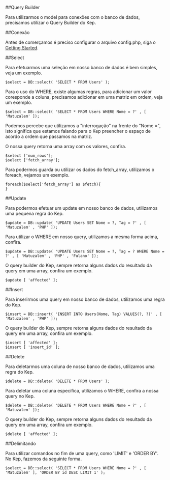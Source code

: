 ##Query Builder

Para utilizarmos o model para conexões com o banco de dados, precisamos utilizar o Query Builder do Kep.

##Conexão

Antes de comerçamos é preciso configurar o arquivo config.php, siga o [Getting Started](/#/docs).

##Select

Para efetuarmos uma seleção em nosso banco de dados é bem simples, veja um exemplo.

	$select = DB::select( 'SELECT * FROM Users' );

Para o uso do WHERE, existe algumas regras, para adicionar um valor coresponde a coluna, precisamos adicionar em uma matriz em ordem, veja um exemplo.

	$select = DB::select( 'SELECT * FROM Users WHERE Nome = ?' , [ 'Matuzalem' ]);

Podemos percebe que utilizamos a "interrogação" na frente do "Nome =", isto significa que estamos falando para o Kep preencher o espaço de acordo a ordem que passamos na matriz.

O nossa query retorna uma array com os valores, confira.

	$select ['num_rows'];
	$select ['fetch_array'];

Para podermos guarda ou utilizar os dados do fetch_array, utilizamos o foreach, vejamos um exemplo.

	foreach($select['fetch_array'] as $fetch){
	}

##Update

Para podermos efetuar um update em nosso banco de dados, utilizamos uma pequena regra do Kep.

	$update = DB::update( 'UPDATE Users SET Nome = ?, Tag = ?' , [ 'Matuzalem' , 'PHP' ]);

Para utilizar o WHERE em nosso query, utilizamos a mesma forma acima, confira.

	$update = DB::update( 'UPDATE Users SET Nome = ?, Tag = ? WHERE Nome = ?' , [ 'Matuzalem' , 'PHP' , 'Fulano' ]);

O query builder do Kep, sempre retorna alguns dados do resultado da query em uma array, confira um exemplo.

	$update [ 'affected' ];

##Insert

Para inserirmos uma query em nosso banco de dados, utilizamos uma regra do Kep.

	$insert = DB::insert( 'INSERT INTO Users(Nome, Tag) VALUES(?, ?)' , [ 'Matuzalem' , 'PHP' ]);

O query builder do Kep, sempre retorna alguns dados do resultado da query em uma array, confira um exemplo.

	$insert [ 'affected' ];
	$insert [ 'insert_id' ];

##Delete

Para deletarmos uma coluna de nosso banco de dados, utilizamos uma regra do Kep.

	$delete = DB::delete( 'DELETE * FROM Users' );

Para deletar uma coluna especifica, utilizamos o WHERE, confira a nossa query no Kep.

	$delete = DB::delete( 'DELETE * FROM Users WHERE Nome = ?' , [ 'Matuzalem' ]);

O query builder do Kep, sempre retorna alguns dados do resultado da query em uma array, confira um exemplo.

	$delete [ 'affected' ];

##Delimitando

Para utilizar comandos no fim de uma query, como 'LIMIT' e 'ORDER BY'. No Kep, fazemos da seguinte forma.

	$select = DB::select( 'SELECT * FROM Users WHERE Nome = ?' , [ 'Matuzalem' ], 'ORDER BY id DESC LIMIT 1' );